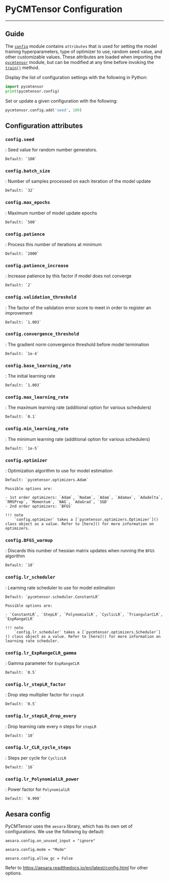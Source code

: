 # PyCMTensor Configuration

---

## Guide

The [`config`](../developer_guide/api/config.md#pycmtensor.config.Config) module contains `attributes` that is used for setting the model training hyperparameters, type of optimizer to use, random seed value, and other customizable values. These attributes are loaded when importing the [`pycmtensor`](../developer_guide/api/__init__.md#pycmtensor) module, but can be modified at any time before invoking the [`train()`]() method.

Display the list of configuration settings with the following in Python:
```python
import pycmtensor
print(pycmtensor.config)
```

Set or update a given configuration with the following:
```python
pycmtensor.config.add('seed', 100)
```

## Configuration attributes

### `config.seed`

:	Seed value for random number generators. 

	Default: `100`

### `config.batch_size`

:	Number of samples processed on each iteration of the model update

	Default: `32`

### `config.max_epochs`

:	Maximum number of model update epochs

	Default: `500`

### `config.patience`

:	Process this number of iterations at minimum

	Default: `2000`

### `config.patience_increase`

:	Increase patience by this factor if model does not converge

	Default: `2`

### `config.validation_threshold`

:	The factor of the validation error score to meet in order to register an improvement

	Default: `1.003`

### `config.convergence_threshold`

:	The gradient norm convergence threshold before model termination

	Default: `1e-4`

### `config.base_learning_rate`

:	The initial learning rate

	Default: `1.003`

### `config.max_learning_rate`

:	The maximum learning rate (additional option for various schedulers)

	Default: `0.1`

### `config.min_learning_rate`

:	The minimum learning rate (additional option for various schedulers)

	Default: `1e-5`

### `config.optimizer`

:	Optimization algorithm to use for model estimation

	Default: `pycmtensor.optimizers.Adam`

	Possible options are: 
	
	- 1st order optimizers: `Adam`, `Nadam`, `Adam`, `Adamax`, `Adadelta`, `RMSProp`, `Momentum`, `NAG`, `AdaGrad`, `SGD`
  	- 2nd order optimizers: `BFGS`

	!!! note
		`config.optimizer` takes a [`pycmtensor.optimizers.Optimizer`]() class object as a value. Refer to [here]() for more information on optimizers.

### `config.BFGS_warmup`

:	Discards this number of hessian matrix updates when running the `BFGS` algorithm

	Default: `10`

### `config.lr_scheduler`

:	Learning rate scheduler to use for model estimation

	Default: `pycmtensor.scheduler.ConstantLR`

	Possible options are: 
	
	- `ConstantLR`, `StepLR`, `PolynomialLR`, `CyclicLR`, `TriangularCLR`, `ExpRangeCLR`

	!!! note
		`config.lr_scheduler` takes a [`pycmtensor.optimizers.Scheduler`]() class object as a value. Refer to [here]() for more information on learning rate scheduler.

### `config.lr_ExpRangeCLR_gamma`

:	Gamma parameter for `ExpRangeCLR`

	Default: `0.5`

### `config.lr_stepLR_factor`

:	Drop step multiplier factor for `stepLR`

	Default: `0.5`

### `config.lr_stepLR_drop_every`

:	Drop learning rate every n steps for `stepLR`

	Default: `10`

### `config.lr_CLR_cycle_steps`

:	Steps per cycle for `CyclicLR`

	Default: `16`

### `config.lr_PolynomialLR_power`

:	Power factor for `PolynomialLR`

	Default: `0.999`

## Aesara config

PyCMTensor uses the `aesara` library, which has its own set of configurations. We use the following by default:

`aesara.config.on_unused_input = "ignore"`

`aesara.config.mode = "Mode"`

`aesara.config.allow_gc = False`

Refer to https://aesara.readthedocs.io/en/latest/config.html for other options. 